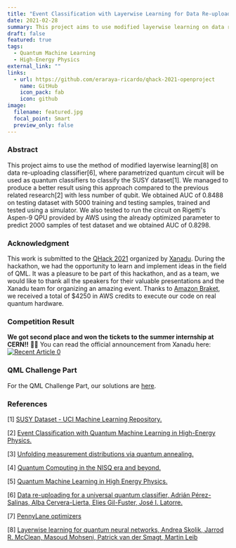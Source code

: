 ```yaml
---
title: "Event Classification with Layerwise Learning for Data Re-uploading Classifier in High-Energy Physics"
date: 2021-02-28
summary: This project aims to use modified layerwise learning on data re-uploading classifier to classify events in HEP. The project won second place at Xanadu's QHack Quantum Machine Learning Open Hackathon 2021.
draft: false
featured: true
tags:
  - Quantum Machine Learning
  - High-Energy Physics
external_link: ""
links:
  - url: https://github.com/eraraya-ricardo/qhack-2021-openproject
    name: GitHub
    icon_pack: fab
    icon: github
image:
  filename: featured.jpg
  focal_point: Smart
  preview_only: false
---
```

### Abstract

This project aims to use the method of modified layerwise learning[8] on data re-uploading classifier[6], where parametrized quantum circuit will be used as quantum classifiers to classify the SUSY dataset[1]. We managed to produce a better result using this approach compared to the previous related research[2] with less number of qubit. We obtained AUC of 0.8488 on testing dataset with 5000 training and testing samples, trained and tested using a simulator. We also tested to run the circuit on Rigetti's Aspen-9 QPU provided by AWS using the already optimized parameter to predict 2000 samples of test dataset and we obtained AUC of 0.8298.


### Acknowledgment 

This work is submitted to the [QHack 2021](https://github.com/XanaduAI/QHack2021) organized by [Xanadu](https://www.xanadu.ai/). During the hackathon, we had the opportunity to learn and implement ideas in the field of QML. It was a pleasure to be part of this hackathon, and as a team, we would like to thank all the speakers for their valuable presentations and the Xanadu team for organizing an amazing event. Thanks to [Amazon Braket](https://aws.amazon.com/braket/), we received a total of $4250 in AWS credits to execute our code on real quantum hardware.

### Competition Result

**We got second place and won the tickets to the summer internship at CERN!!** 🎉🎉 You can read the official announcement from Xanadu here: <br>
<a target="_blank" href="https://github-readme-medium-recent-article.vercel.app/medium/@XanaduAI/0"><img src="https://github-readme-medium-recent-article.vercel.app/medium/@XanaduAI/0" alt="Recent Article 0">
[]()

### QML Challenge Part

For the QML Challenge Part, our solutions are [here](https://github.com/eraraya-ricardo/qhack-2021-solutions).
  
### References

[1] [SUSY Dataset - UCI Machine Learning Repository.](https://archive.ics.uci.edu/ml/datasets/SUSY#)

[2] [Event Classification with Quantum Machine Learning in High-Energy Physics.](https://arxiv.org/abs/2002.09935)

[3] [Unfolding measurement distributions via quantum annealing.](https://link.springer.com/article/10.1007/JHEP11(2019)128)

[4] [Quantum Computing in the NISQ era and beyond.](https://quantum-journal.org/papers/q-2018-08-06-79/#)

[5] [Quantum Machine Learning in High Energy Physics.](https://arxiv.org/abs/2005.08582)

[6] [Data re-uploading for a universal quantum classifier, Adrián Pérez-Salinas, Alba Cervera-Lierta, Elies Gil-Fuster, José I. Latorre.](https://arxiv.org/abs/1907.02085)

[7] [PennyLane optimizers](https://pennylane.readthedocs.io/en/stable/introduction/optimizers.html)

[8] [Layerwise learning for quantum neural networks, Andrea Skolik, Jarrod R. McClean, Masoud Mohseni, Patrick van der Smagt,  Martin Leib](https://arxiv.org/abs/2006.14904)
